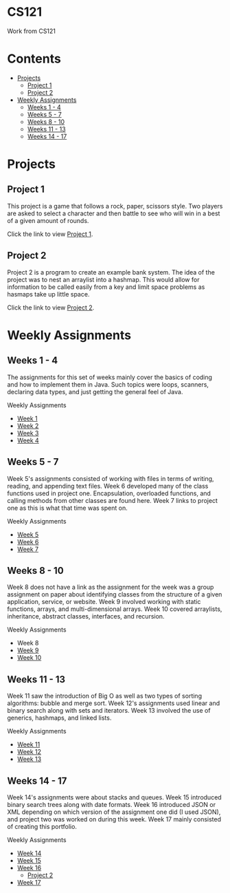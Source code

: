 #  CS121
Work from CS121
# Contents
- [Projects](#projects)
  - [Project 1](#project-1)
  - [Project 2](#project-2)
- [Weekly Assignments](#weekly)
  - [Weeks 1 - 4](#w1-4)
  - [Weeks 5 - 7](#w5-7)
  - [Weeks 8 - 10](#w8-10)
  - [Weeks 11 - 13](#w11-13)
  - [Weeks 14 - 17](#w14-17)

# <a name="projects"></a>Projects
## <a name="project-1"></a>Project 1

This project is a game that follows a rock, paper, scissors style. Two players are asked to select a character and then battle to see who will win in a best of a given amount of rounds.   
     
Click the link to view [Project 1](https://github.com/CRoach02/CS121/tree/CS121/src/projectOne).

## <a name="project-2"></a>Project 2
Project 2 is a program to create an example bank system. The idea of the project was to nest an arraylist into a hashmap. This would allow for information to be called easily from a key and limit space problems as hasmaps take up little space.   
      
Click the link to view [Project 2](https://github.com/CRoach02/CS121/tree/CS121/src/projectTwo).
# <a name="weekly"></a>Weekly Assignments
## <a name="w1-4"></a>Weeks 1 - 4
The assignments for this set of weeks mainly cover the basics of coding and how to implement them in Java. Such topics were loops, scanners, declaring data types, and just getting the general feel of Java. 

Weekly Assignments
- [Week 1](https://github.com/CRoach02/CS121/tree/CS121/src/weekOne)
- [Week 2](https://github.com/CRoach02/CS121/tree/CS121/src/weekTwo)
- [Week 3](https://github.com/CRoach02/CS121/tree/CS121/src/weekThree)
- [Week 4](https://github.com/CRoach02/CS121/tree/CS121/src/weekFour)
## <a name="w5-7"></a>Weeks 5 - 7
Week 5's assignments consisted of working with files in terms of writing, reading, and appending text files. Week 6 developed many of the class functions used in project one. Encapsulation, overloaded functions, and calling methods from other classes are found here. Week 7 links to project one as this is what that time was spent on. 
     
Weekly Assignments
- [Week 5](https://github.com/CRoach02/CS121/tree/CS121/src/weekFive)
- [Week 6](https://github.com/CRoach02/CS121/tree/CS121/src/weekSix)
- [Week 7](https://github.com/CRoach02/CS121/tree/CS121/src/projectOne)
## <a name="w8-10"></a>Weeks 8 - 10
Week 8 does not have a link as the assignment for the week was a group assignment on paper about identifying classes from the structure of a given application, service, or website. Week 9 involved working with static functions, arrays, and multi-dimensional arrays. Week 10 covered arraylists, inheritance, abstract classes, interfaces, and recursion. 
     
Weekly Assignments
- Week 8
- [Week 9](https://github.com/CRoach02/CS121/tree/CS121/src/weekNine)
- [Week 10](https://github.com/CRoach02/CS121/tree/CS121/src/weekTen)
## <a name="w11-13"></a>Weeks 11 - 13
Week 11 saw the introduction of Big O as well as two types of sorting algorithms: bubble and merge sort. Week 12's assignments used linear and binary search along with sets and iterators. Week 13 involved the use of generics, hashmaps, and linked lists.
     
Weekly Assignments
- [Week 11](https://github.com/CRoach02/CS121/tree/CS121/src/weekEleven)
- [Week 12](https://github.com/CRoach02/CS121/tree/CS121/src/weekTwelve)
- [Week 13](https://github.com/CRoach02/CS121/tree/CS121/src/weekThirteen)
## <a name="w14-17"></a>Weeks 14 - 17
Week 14's assignments were about stacks and queues. Week 15 introduced binary search trees along with date formats. Week 16 introduced JSON or XML depending on which version of the assignment one did (I used JSON), and project two was worked on during this week. Week 17 mainly consisted of creating this portfolio. 
     
Weekly Assignments
- [Week 14](https://github.com/CRoach02/CS121/tree/CS121/src/weekFourteen)
- [Week 15](https://github.com/CRoach02/CS121/tree/CS121/src/weekFifteen)
- [Week 16](https://github.com/CRoach02/CS121/tree/CS121/src/weekSixteen)
  - [Project 2](https://github.com/CRoach02/CS121/tree/CS121/src/projectTwo)
- [Week 17](https://github.com/CRoach02/CS121)
